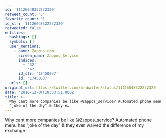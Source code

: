 ```yaml
---
id: '11126048322232320'
retweet_count: '0'
favorite_count: '1'
id_str: '11126048322232320'
retweeted: false
entities:
  hashtags: []
  symbols: []
  user_mentions:
    - name: Zappos.com
      screen_name: Zappos_Service
      indices:
        - '32'
        - '47'
      id_str: '17450037'
      id: '17450037'
  urls: []
original_url: https://twitter.com/benbalter/status/11126048322232320
date: '2010-12-04T18:33:51.000Z'
title: >-
  Why cant more companies be like @Zappos_service? Automated phone menu has
  "joke of the day" & they e…
---
```


Why cant more companies be like @Zappos_service? Automated phone menu has "joke of the day" & they even waived the difference of my exchange